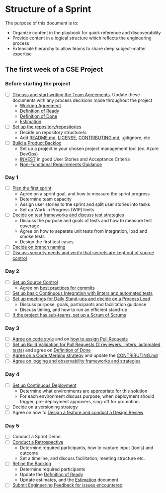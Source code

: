 # Structure of a Sprint

The purpose of this document is to:

- Organize content in the playbook for quick reference and discoverability
- Provide content in a logical structure which reflects the engineering process
- Extensible hierarchy to allow teams to share deep subject-matter expertise

## The first week of a CSE Project

### Before starting the project

- [ ] [Discuss and start writing the Team Agreements](agile-development/advanced-topics/team-agreements/README.md). Update these documents with any process decisions made throughout the project
  - [Working Agreement](agile-development/advanced-topics/team-agreements/working-agreements.md)
  - [Definition of Ready](agile-development/advanced-topics/team-agreements/definition-of-ready.md)
  - [Definition of Done](agile-development/advanced-topics/team-agreements/definition-of-done.md)
  - [Estimation](agile-development/core-expectations/README.md)
- [ ] [Set up the repository/repositories](source-control/README.md#creating-a-new-repository)
  - Decide on repository structure/s
  - Add [README.md](resources/templates/README.md), [LICENSE](resources/templates/LICENSE), [CONTRIBUTING.md](resources/templates/CONTRIBUTING.md), .gitignore, etc
- [ ] [Build a Product Backlog](agile-development/advanced-topics/backlog-management/README.md)
  - Set up a project in your chosen project management tool (ex. Azure DevOps)
  - [INVEST](https://en.wikipedia.org/wiki/INVEST_(mnemonic)) in good User Stories and Acceptance Criteria
  - [Non-Functional Requirements Guidance](design/design-patterns/non-functional-requirements-capture-guide.md)

### Day 1

- [ ] [Plan the first sprint](agile-development/core-expectations/README.md)
  - Agree on a sprint goal, and how to measure the sprint progress
  - Determine team capacity
  - Assign user stories to the sprint and split user stories into tasks
  - Set up Work in Progress (WIP) limits
- [ ] [Decide on test frameworks and discuss test strategies](automated-testing/README.md)
  - Discuss the purpose and goals of tests and how to measure test coverage
  - Agree on how to separate unit tests from integration, load and smoke tests
  - Design the first test cases
- [ ] [Decide on branch naming](source-control/naming-branches.md)
- [ ] [Discuss security needs and verify that secrets are kept out of source control](continuous-delivery/azure-devops/secret-management-per-branch.md)

### Day 2

- [ ] [Set up Source Control](source-control/README.md)
  - Agree on [best practices for commits](source-control/README.md#commit-best-practices)
- [ ] [Set up basic Continuous Integration with linters and automated tests](continuous-integration/README.md)
- [ ] [Set up meetings for Daily Stand-ups and decide on a Process Lead](agile-development/core-expectations/README.md)
  - Discuss purpose, goals, participants and facilitation guidance
  - Discuss timing, and how to run an efficient stand-up
- [ ] [If the project has sub-teams, set up a Scrum of Scrums](agile-development/advanced-topics/effective-organization/scrum-of-scrums.md)

### Day 3

- [ ] [Agree on code style](code-reviews/README.md) and on [how to assign Pull Requests](code-reviews/pull-requests.md)
- [ ] [Set up Build Validation for Pull Requests (2 reviewers, linters, automated tests)](code-reviews/README.md) and agree on [Definition of Done](agile-development/advanced-topics/team-agreements/definition-of-done.md)
- [ ] [Agree on a Code Merging strategy](source-control/merge-strategies.md) and update the [CONTRIBUTING.md](resources/templates/CONTRIBUTING.md)
- [ ] [Agree on logging and observability frameworks and strategies](observability/README.md)

### Day 4

- [ ] [Set up Continuous Deployment](continuous-delivery/README.md)
  - Determine what environments are appropriate for this solution
  - For each environment discuss purpose, when deployment should trigger, pre-deployment approvers, sing-off for promotion.
- [ ] [Decide on a versioning strategy](source-control/component-versioning.md)
- [ ] Agree on how to [Design a feature and conduct a Design Review](design/design-reviews/README.md)

### Day 5

- [ ] Conduct a Sprint Demo
- [ ] [Conduct a Retrospective](agile-development/core-expectations/README.md)
  - Determine required participants, how to capture input (tools) and outcome
  - Set a timeline, and discuss facilitation, meeting structure etc.
- [ ] [Refine the Backlog](agile-development/advanced-topics/backlog-management/README.md)
  - Determine required participants
  - Update the [Definition of Ready](agile-development/advanced-topics/team-agreements/definition-of-ready.md)
  - Update estimates, and the [Estimation](agile-development/core-expectations/README.md) document
- [ ] [Submit Engineering Feedback for issues encountered](engineering-feedback/README.md)
